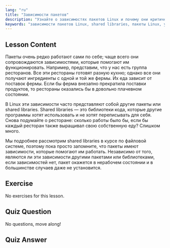 ```yaml
---
lang: "ru"
title: "Зависимости пакетов"
description: "Узнайте о зависимостях пакетов Linux и почему они критически важны для установки программного обеспечения. Разберитесь с shared libraries и избегайте поврежденных пакетов. Начните свой путь в Linux!"
keywords: "зависимости пакетов Linux, shared libraries, пакеты Linux, управление пакетами, учебник Linux, Linux для начинающих, руководство Linux"
---
```


## Lesson Content

Пакеты очень редко работают сами по себе; чаще всего они сопровождаются зависимостями, которые помогают им функционировать. Например, представим, что у нас есть группа ресторанов. Все эти рестораны готовят разную кухню; однако все они получают ингредиенты с одной и той же фермы. Их еда зависит от поставок фермы. Если бы ферма внезапно прекратила поставки продуктов, то рестораны оказались бы в довольно плачевном состоянии.

В Linux эти зависимости часто представляют собой другие пакеты или shared libraries. Shared libraries — это библиотеки кода, которые другие программы хотят использовать и не хотят переписывать для себя. Снова подумайте о ресторане: сколько работы было бы, если бы каждый ресторан также выращивал свою собственную еду? Слишком много.

Мы подробнее рассмотрим shared libraries в курсе по файловой системе, поэтому пока просто запомните, что пакеты имеют зависимости, которые помогают им работать. Независимо от того, являются ли эти зависимости другими пакетами или библиотеками, если зависимостей нет, пакет окажется в нерабочем состоянии и в большинстве случаев даже не установится.

## Exercise

No exercises for this lesson.

## Quiz Question

No questions, move along!

## Quiz Answer
